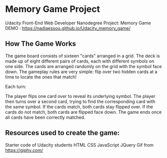# Memory Game Project
Udacity Front-End Web Developer Nanodegree Project: Memory Game
DEMO : https://nadiaessou.github.io/Udacity_memory_game/

## How The Game Works
The game board consists of sixteen "cards" arranged in a grid. The deck is made up of eight different pairs of cards, each with different symbols on one side. The cards are arranged randomly on the grid with the symbol face down. The gameplay rules are very simple: flip over two hidden cards at a time to locate the ones that match!

Each turn:

The player flips one card over to reveal its underlying symbol.
The player then turns over a second card, trying to find the corresponding card with the same symbol.
If the cards match, both cards stay flipped over.
If the cards do not match, both cards are flipped face down.
The game ends once all cards have been correctly matched.


## Resources used to create the game:

Starter code of Udacity students
HTML
CSS
JavaScript
JQuery
Gif from https://giphy.com/
